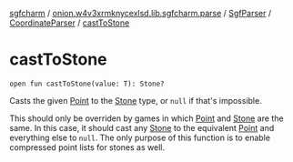 [sgfcharm](../../../index.md) / [onion.w4v3xrmknycexlsd.lib.sgfcharm.parse](../../index.md) / [SgfParser](../index.md) / [CoordinateParser](index.md) / [castToStone](./cast-to-stone.md)

# castToStone

`open fun castToStone(value: T): Stone?`

Casts the given [Point](../../-sgf-type/-point/index.md) to the [Stone](../../-sgf-type/-stone/index.md) type, or `null` if that's impossible.

This should only be overriden by games in which [Point](../../-sgf-type/-point/index.md) and [Stone](../../-sgf-type/-stone/index.md) are
the same. In this case, it should cast any [Stone](../../-sgf-type/-stone/index.md) to the equivalent [Point](../../-sgf-type/-point/index.md)
and everything else to `null`. The only purpose of this function is to enable compressed
point lists for stones as well.

